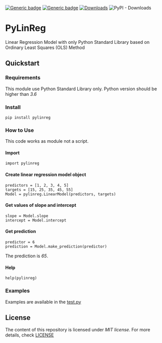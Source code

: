 [![Generic badge](https://img.shields.io/badge/Version-1.0.1-blue)](https://shields.io/)
[![Generic badge](https://img.shields.io/badge/Python-%3E%3D3.6-blue)](https://shields.io/)
[![Downloads](https://pepy.tech/badge/pylinreg)](https://pepy.tech/project/pylinreg)
![PyPI - Downloads](https://img.shields.io/pypi/dm/PyLinReg)


# PyLinReg

Linear Regression Model with only Python Standard Library based on
Ordinary Least Squares (OLS) Method

## Quickstart

### Requirements

This module use Python Standard Library only. Python version should be higher than *3.6*

### Install

```
pip install pylinreg
```


### How to Use

This code works as module not a script.

#### Import

```
import pylinreg
```

#### Create linear regression model object

```
predictors = [1, 2, 3, 4, 5]
targets = [15, 25, 35, 45, 55]
Model = pylinreg.LinearModel(predictors, targets)
```

#### Get values of slope and intercept

```
slope = Model.slope
intercept = Model.intercept
```

#### Get prediction

```
predictor = 6
prediction = Model.make_prediction(predictor)
```
The prediction is *65*.

#### Help

```
help(pylinreg)
```

### Examples

Examples are available in the [test.py](https://github.com/richardvecsey/PyLinReg/blob/main/test.py)

## License

The content of this repository is licensed under *MIT license*. For more details, check [LICENSE](https://github.com/richardvecsey/PyLinReg/blob/main/LICENSE)

